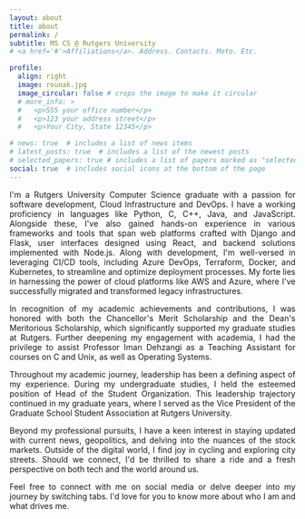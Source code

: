 ```yaml
---
layout: about
title: about
permalink: /
subtitle: MS CS @ Rutgers University
# <a href='#'>Affiliations</a>. Address. Contacts. Moto. Etc.

profile:
  align: right
  image: rounak.jpg
  image_circular: false # crops the image to make it circular
  # more_info: >
  #   <p>555 your office number</p>
  #   <p>123 your address street</p>
  #   <p>Your City, State 12345</p>

# news: true  # includes a list of news items
# latest_posts: true  # includes a list of the newest posts
# selected_papers: true # includes a list of papers marked as "selected={true}"
social: true  # includes social icons at the bottom of the page
---
```

<p style="text-align: justify;">
I'm a Rutgers University Computer Science graduate with a passion for software development, Cloud Infrastructure and DevOps. I have a working proficiency in languages like Python, C, C++, Java, and JavaScript. Alongside these, I've also gained hands-on experience in various frameworks and tools that span web platforms crafted with Django and Flask, user interfaces designed using React, and backend solutions implemented with Node.js. Along with development, I'm well-versed in leveraging CI/CD tools, including Azure DevOps, Terraform, Docker, and Kubernetes, to streamline and optimize deployment processes. My forte lies in harnessing the power of cloud platforms like AWS and Azure, where I've successfully migrated and transformed legacy infrastructures. 
</p>

<p style="text-align: justify;">
 In recognition of my academic achievements and contributions, I was honored with both the Chancellor's Merit Scholarship and the Dean's Meritorious Scholarship, which significantly supported my graduate studies at Rutgers. Further deepening my engagement with academia, I had the privilege to assist Professor Iman Dehzangi as a Teaching Assistant for courses on C and Unix, as well as Operating Systems.
 </p>

<p style="text-align: justify;">
 Throughout my academic journey, leadership has been a defining aspect of my experience. During my undergraduate studies, I held the esteemed position of Head of the Student Organization. This leadership trajectory continued in my graduate years, where I served as the Vice President of the Graduate School Student Association at Rutgers University.
 </p>

<p style="text-align: justify;">
Beyond my professional pursuits, I have a keen interest in staying updated with current news, geopolitics, and delving into the nuances of the stock markets. Outside of the digital world, I find joy in cycling and exploring city streets. Should we connect, I'd be thrilled to share a ride and a fresh perspective on both tech and the world around us.
</p>

<p style="text-align: justify;">
Feel free to connect with me on social media or delve deeper into my journey by switching tabs. I'd love for you to know more about who I am and what drives me.
</p>
<!-- 
![HTML](https://img.shields.io/badge/HTML-E34F26?style=for-the-badge&logo=html5&logoColor=white)
![CSS](https://img.shields.io/badge/CSS-1572B6?&style=for-the-badge&logo=css3&logoColor=white)
![React](https://img.shields.io/badge/React.js-61DAFB?style=for-the-badge&logo=react&logoColor=black)
![TailwindCSS](https://img.shields.io/badge/TailwindCSS-38B2AC?style=for-the-badge&logo=tailwind-css&logoColor=white)
![Bootstrap](https://img.shields.io/badge/Bootstrap-7952B3?style=for-the-badge&logo=bootstrap&logoColor=white)
![Flask](https://img.shields.io/badge/Flask-000000?style=for-the-badge&logo=flask&logoColor=white)
![Django](https://img.shields.io/badge/Django-092E20?style=for-the-badge&logo=django&logoColor=green)
![Node.js](https://img.shields.io/badge/Node.js-43853D?style=for-the-badge&logo=node.js&logoColor=white)
![Terraform](https://img.shields.io/badge/Terraform-623CE4?style=for-the-badge&logo=terraform&logoColor=white)
![Docker](https://img.shields.io/badge/Docker-2CA5E0?style=for-the-badge&logo=docker&logoColor=white)
![Kubernetes](https://img.shields.io/badge/Kubernetes-326ce5.svg?&style=for-the-badge&logo=kubernetes&logoColor=white)
![MySQL](https://img.shields.io/badge/MySQL-00000F?style=for-the-badge&logo=mysql&logoColor=white)
![MongoDB](https://img.shields.io/badge/MongoDB-4EA94B?style=for-the-badge&logo=mongodb&logoColor=white)
![AWS](https://img.shields.io/badge/Amazon_AWS-232F3E?style=for-the-badge&logo=amazon-aws&logoColor=white)
![Azure](https://img.shields.io/badge/Azure-0089D6?style=for-the-badge&logo=microsoft-azure&logoColor=white)
![Google Cloud Platform](https://img.shields.io/badge/Google%20Cloud-4285F4?style=for-the-badge&logo=google-cloud&logoColor=white)
![Python](https://img.shields.io/badge/Python-3776AB?style=for-the-badge&logo=python&logoColor=white)
![C++](https://img.shields.io/badge/C++-00599C?style=for-the-badge&logo=cplusplus&logoColor=white)
![Javascript](https://img.shields.io/badge/JavaScript-323330?style=for-the-badge&logo=javascript&logoColor=F7DF1E)
![Windows](https://img.shields.io/badge/Windows-0078D6?style=for-the-badge&logo=windows&logoColor=white)
![Linux](https://img.shields.io/badge/Linux-FCC624?style=for-the-badge&logo=linux&logoColor=black)
![Solidity](https://img.shields.io/badge/Solidity-363636?style=for-the-badge&logo=solidity&logoColor=white) -->